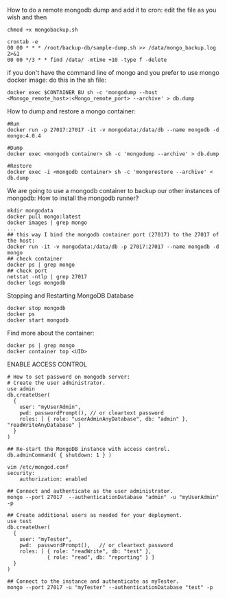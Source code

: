 How to do a remote mongodb dump and add it to cron:
edit the file as you wish and then

```
chmod +x mongobackup.sh
```

```
crontab -e
00 00 * * * /root/backup-db/sample-dump.sh >> /data/mongo_backup.log 2>&1
00 00 */3 * * find /data/ -mtime +10 -type f -delete
```


if you don't have the command line of mongo and you prefer to use mongo docker image:
do this in the sh file:
```
docker exec $CONTAINER_BU sh -c 'mongodump --host <Monogo_remote_host>:<Mongo_remote_port> --archive' > db.dump
```

How to dump and restore a mongo container:

```
#Run
docker run -p 27017:27017 -it -v mongodata:/data/db --name mongodb -d mongo:4.0.4

#Dump
docker exec <mongodb container> sh -c 'mongodump --archive' > db.dump

#Restore
docker exec -i <mongodb container> sh -c 'mongorestore --archive' < db.dump
```
We are going to use a mongodb container to backup our other instances of mongodb:
How to install the mongodb runner?
```
mkdir mongodata
docker pull mongo:latest
docker images | grep mongo
...
## this way I bind the mongodb container port (27017) to the 27017 of the host:
docker run -it -v mongodata:/data/db -p 27017:27017 --name mongodb -d mongo
## check container
docker ps | grep mongo
## check port
netstat -ntlp | grep 27017
docker logs mongodb
```

Stopping and Restarting MongoDB Database
```
docker stop mongodb
docker ps
docker start mongodb
```

Find more about the container:

```
docker ps | grep mongo
docker container top <UID>
```

ENABLE ACCESS CONTROL
```
# How to set password on mongodb server:
# Create the user administrator.
use admin
db.createUser(
  {
    user: "myUserAdmin",
    pwd: passwordPrompt(), // or cleartext password
    roles: [ { role: "userAdminAnyDatabase", db: "admin" }, "readWriteAnyDatabase" ]
  }
)

## Re-start the MongoDB instance with access control.
db.adminCommand( { shutdown: 1 } )

vim /etc/mongod.conf
security:
    authorization: enabled

## Connect and authenticate as the user administrator.
mongo --port 27017  --authenticationDatabase "admin" -u "myUserAdmin" -p

## Create additional users as needed for your deployment.
use test
db.createUser(
  {
    user: "myTester",
    pwd:  passwordPrompt(),   // or cleartext password
    roles: [ { role: "readWrite", db: "test" },
             { role: "read", db: "reporting" } ]
  }
)

## Connect to the instance and authenticate as myTester.
mongo --port 27017 -u "myTester" --authenticationDatabase "test" -p
```
